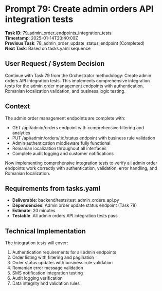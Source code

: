 # Prompt 79: Create admin orders API integration tests

**Task ID**: 79_admin_order_endpoints_integration_tests  
**Timestamp**: 2025-01-14T23:40:00Z  
**Previous Task**: 78_admin_order_update_status_endpoint (Completed)  
**Next Task**: Based on tasks.yaml sequence

## User Request / System Decision

Continue with Task 79 from the Orchestrator methodology: Create admin orders API integration tests. This implements comprehensive integration tests for the admin order management endpoints with authentication, Romanian localization validation, and business logic testing.

## Context

The admin order management endpoints are complete with:
- GET /api/admin/orders endpoint with comprehensive filtering and analytics
- PUT /api/admin/orders/:id/status endpoint with business rule validation
- Admin authentication middleware fully functional
- Romanian localization throughout all interfaces
- Complete audit logging and customer notifications

Now implementing comprehensive integration tests to verify all admin order endpoints work correctly with authentication, validation, error handling, and Romanian localization.

## Requirements from tasks.yaml

- **Deliverable**: backend/tests/test_admin_orders_api.py
- **Dependencies**: Admin order update status endpoint (Task 78)
- **Estimate**: 20 minutes
- **Testable**: All admin orders API integration tests pass

## Technical Implementation

The integration tests will cover:
1. Authentication requirements for all admin endpoints
2. Order listing with filtering and pagination
3. Order status updates with business rule validation
4. Romanian error message validation
5. SMS notification integration testing
6. Audit logging verification
7. Data integrity and validation rules